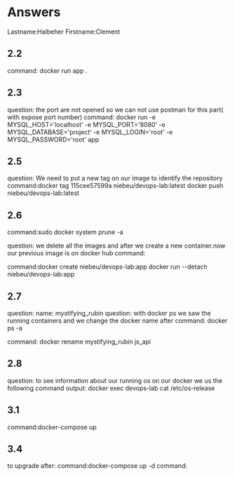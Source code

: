 # Answers

Lastname:Halbeher
Firstname:Clement

## 2.2
command: docker run app .

## 2.3
question: the port are not opened so we can not use postman for this part( with expose port number)
command: docker run -e MYSQL_HOST='localhost' -e MYSQL_PORT='8080' -e MYSQL_DATABASE='project' -e MYSQL_LOGIN='root' -e MYSQL_PASSWORD='root' app
## 2.5
question: We need to put a new tag on our image to identify the repository
command:docker tag 115cee57599a niebeu/devops-lab:latest docker push niebeu/devops-lab:latest

## 2.6
command:sudo docker system prune -a

question: we delete all the images and after we create a new container.now  our previous image is on docker hub
command:

command:docker create niebeu/devops-lab:app docker run --detach niebeu/devops-lab:app

## 2.7
question: name: mystifying_rubin
question: with docker ps we saw the running containers and we change the docker name after
command:  docker ps -a

command: docker rename mystifying_rubin js_api

## 2.8
question: to see information about our running os on our docker we us the following command
output: docker exec devops-lab cat /etc/os-release

## 3.1
command:docker-compose up

## 3.4
to upgrade after:
command:docker-compose up -d
command:

